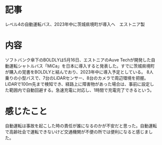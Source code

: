 # 記事
レベル4の自動運転バス、2023年中に茨城県境町が導入へ　エストニア製

# 内容
ソフトバンク傘下のBOLDLYは5月16日、エストニアのAuve Techが開発した自動運転シャトルバス「MiCa」を日本に導入すると発表した。すでに茨城県境町が購入の覚書をBOLDLYと結んでおり、2023年中に導入予定としている。
8人乗りの小型バスで、7台のLiDARセンサー、8台のカメラで周辺環境を把握。LiDARで100m先まで検知でき、経路上に障害物があった場合は、事前に設定した範囲内で自動回避する。急速充電に対応し、1時間で充電完了できるという。

# 感じたこと
自動運転は事故を起こした時の責任が誰になるのかが不安だと思った。自動運転で高齢社会で運転できないけど交通機関が不便の所では便利になると感じました。

